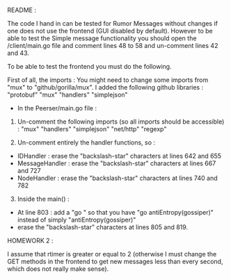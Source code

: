 README :

The code I hand in can be tested for Rumor Messages without changes if one does not use the frontend (GUI disabled by default). 
However to be able to test the Simple message functionality you should open the /client/main.go file and comment lines 48 to 58 and un-comment lines 42 and 43.

To be able to test the frontend you must do the following.

First of all, the imports :
You might need to change some imports from "mux" to "github/gorilla/mux". 
I added the following github libraries :
"protobuf"
"mux"
"handlers"
"simplejson"

- In the Peerser/main.go file :

1) Un-comment the following imports (so all imports should be accessible) :
"mux"
"handlers"
"simplejson"
"net/http"
"regexp"

2) Un-comment entirely the handler functions, so :
- IDHandler		     : erase the "backslash-star" characters at lines 642 and 655
- MessageHandler	 : erase the "backslash-star" characters at lines 667 and 727
- NodeHandler		 : erase the "backslash-star" characters at lines 740 and 782

3) Inside the main() :
- At line 803 : add a "go " so that you have "go antiEntropy(gossiper)" instead of simply "antiEntropy(gossiper)"
- erase the "backslash-star" characters at lines 805 and 819.



HOMEWORK 2 :

I assume that rtimer is greater or equal to 2 (otherwise I must change the GET methods in the frontend to get new messages less than every second, which does not really make sense).